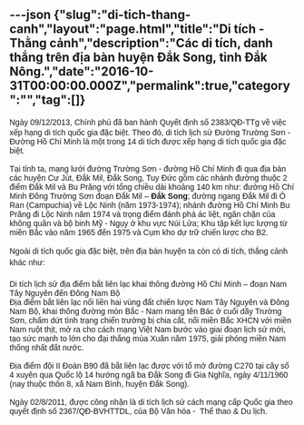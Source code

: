 ---json
{"slug":"di-tich-thang-canh","layout":"page.html","title":"Di tích - Thằng cảnh","description":"Các di tích, danh thắng trên địa bàn huyện Ðắk Song, tỉnh Đắk Nông.","date":"2016-10-31T00:00:00.000Z","permalink":true,"category":"","tag":[]}
---
<div><span style="font-family: Arial; line-height: 19.6px;">Ngày 09/12/2013</span><font face="Arial">, Chính phủ đã ban hành Quyết định số 2383/QĐ-TTg về việc xếp hạng di tích quốc gia đặc biệt. Theo đó, di tích lịch sử Đường Trường Sơn - Đường Hồ Chí Minh là một trong 14 di tích được xếp hạng di tích quốc gia đặc biệt.</font></div><div><font face="Arial"><br></font></div><div><font face="Arial">Tại tỉnh ta, mạng lưới đường Trường Sơn - đường Hồ Chí Minh đi qua địa bàn các huyện Cư Jút, Đắk Mil, Đắk Song, Tuy Đức gồm các nhánh đường thuộc 2 điểm Đắk Mil và Bu Prăng với tổng chiều dài khoảng 140 km như: đường Hồ Chí Minh Đông Trường Sơn đoạn Đắk Mil – <b>Đắk Song</b>; đường ngang Đắk Mil đi Ô Ran (Campuchia) về Lộc Ninh (năm 1973-1974); nhánh đường Hồ Chí Minh Bu Prăng đi Lộc Ninh năm 1974 và trọng điểm đánh phá ác liệt, ngăn chặn của không quân và bộ binh Mỹ - Ngụy ở khu vực Núi Lửa; Khu tập kết lực lượng từ miền Bắc vào năm 1965 đến 1975 và Cụm kho dự trữ chiến lược cho B2.</font></div><div><font face="Arial"><br></font></div><div><span style="font-family: Arial; line-height: 19.6px;">Ngoài di tích quốc gia đặc biệt, t</span><font face="Arial">rên địa bàn huyện ta</font><span style="font-family: Arial; line-height: 1.4;">&nbsp;còn có di tích, thắng cảnh khác như:</span></div><div><span style="font-family: Arial; line-height: 1.4;"><br></span></div><div><font face="Arial">Di tích lịch sử địa điểm bắt liên lạc khai thông đường Hồ Chí Minh – đoạn Nam Tây Nguyên đến Đông Nam Bộ</font></div><div><font face="Arial"><div>Địa điểm bắt liên lạc nối liền hai vùng đất chiến lược Nam Tây Nguyên và Đông Nam Bộ, khai thông đường mòn Bắc - Nam mang tên Bác ở cuối dãy Trường Sơn, chấm dứt tình trạng chiến trường bị chia cắt, nối miền Bắc XHCN với miền Nam ruột thịt, mở ra cho cách mạng Việt Nam bước vào giai đoạn lịch sử mới, tạo sức mạnh to lớn cho đại thắng mùa Xuân năm 1975, giải phóng miền Nam thống nhất đất nước.&nbsp;</div><div><br></div><div>Địa điểm đội II Đoàn B90 đã bắt liên lạc được với tổ mở đường C270 tại cây số 4 xuyên qua Quốc lộ 14 hướng ngã ba Đắk Song đi Gia Nghĩa, ngày 4/11/1960 (nay thuộc thôn 8, xã Nam Bình, huyện Đắk Song).</div><div><br></div><div>Ngày 02/8/2011, được công nhận là di tích lịch sử cách mạng cấp Quốc gia theo quyết định số 2367/QĐ-BVHTTDL, của Bộ Văn hóa - &nbsp;Thể thao &amp; Du lịch.</div></font><br></div>